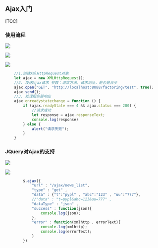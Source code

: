 ## Ajax入门

[TOC]

### 使用流程



![](https://tva1.sinaimg.cn/large/006tNbRwly1gauqo6lfnaj30fp0dht9a.jpg)



![](https://tva1.sinaimg.cn/large/006tNbRwly1gaur4nxfrlj30w30dwabe.jpg)



![](https://tva1.sinaimg.cn/large/006tNbRwly1gaur4237ezj30ye0fdmys.jpg)

~~~javascript
    //1.创建XmlHttpRequest对象
    let ajax = new XMLHttpRequest();
    //2. 发送Ajax请求 参数：请求方法，请求地址，是否是异步
    ajax.open("GET", "http://localhost:8088/factoring/test", true);
    ajax.send();
    //3. 处理服务器响应
    ajax.onreadystatechange = function () {
        if (ajax.readyState === 4 && ajax.status === 200) {
            //请求成功
            let response = ajax.responseText;
            console.log(response)
        } else {
            alert("请求失败");
        }
    }
~~~





### JQuery对Ajax的支持

![](https://tva1.sinaimg.cn/large/006tNbRwly1gauwthadl5j30mq0cmmxt.jpg)

![](https://tva1.sinaimg.cn/large/006tNbRwly1gauwtrt616j30u70i6tav.jpg)

~~~javascript
		$.ajax({
			"url" : "/ajax/news_list",
			"type" : "get" ,
			"data" : {"t":"pypl" , "abc":"123" , "uu":"777"},
			//"data" : "t=pypl&abc=123&uu=777" , 
			"dataType" : "json" ,
			"success" : function(json){
				console.log(json);
			},
			"error" : function(xmlhttp , errorText){
				console.log(xmlhttp);
				console.log(errorText);
			}	
		})
~~~

